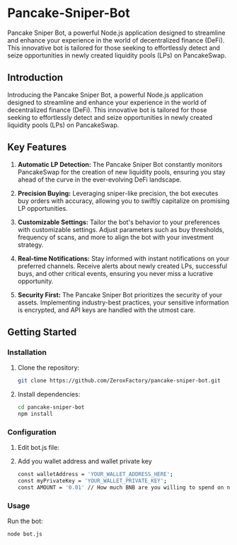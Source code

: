# Pancake-Sniper-Bot
Pancake Sniper Bot, a powerful Node.js application designed to streamline and enhance your experience in the world of decentralized finance (DeFi). This innovative bot is tailored for those seeking to effortlessly detect and seize opportunities in newly created liquidity pools (LPs) on PancakeSwap.

## Introduction

Introducing the Pancake Sniper Bot, a powerful Node.js application designed to streamline and enhance your experience in the world of decentralized finance (DeFi). This innovative bot is tailored for those seeking to effortlessly detect and seize opportunities in newly created liquidity pools (LPs) on PancakeSwap.

## Key Features

1. **Automatic LP Detection:** The Pancake Sniper Bot constantly monitors PancakeSwap for the creation of new liquidity pools, ensuring you stay ahead of the curve in the ever-evolving DeFi landscape.

2. **Precision Buying:** Leveraging sniper-like precision, the bot executes buy orders with accuracy, allowing you to swiftly capitalize on promising LP opportunities.

3. **Customizable Settings:** Tailor the bot's behavior to your preferences with customizable settings. Adjust parameters such as buy thresholds, frequency of scans, and more to align the bot with your investment strategy.

4. **Real-time Notifications:** Stay informed with instant notifications on your preferred channels. Receive alerts about newly created LPs, successful buys, and other critical events, ensuring you never miss a lucrative opportunity.

5. **Security First:** The Pancake Sniper Bot prioritizes the security of your assets. Implementing industry-best practices, your sensitive information is encrypted, and API keys are handled with the utmost care.

## Getting Started

### Installation

1. Clone the repository:

    ```bash
    git clone https://github.com/ZeroxFactory/pancake-sniper-bot.git
    ```

2. Install dependencies:

    ```bash
    cd pancake-sniper-bot
    npm install
    ```

### Configuration

1. Edit bot.js file:
2. Add you wallet address and wallet private key

    ```bash
    const walletAddress = 'YOUR_WALLET_ADDRESS_HERE';
    const myPrivateKey = 'YOUR_WALLET_PRIVATE_KEY';
    const AMOUNT = '0.01' // How much BNB are you willing to spend on new tokens?
    ```
### Usage

Run the bot:

```bash
node bot.js
